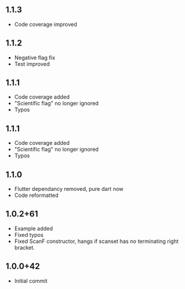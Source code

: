 ## 1.1.3

* Code coverage improved

## 1.1.2

* Negative flag fix
* Test improved

## 1.1.1

* Code coverage added
* "Scientific flag" no longer ignored
* Typos

## 1.1.1

* Code coverage added
* "Scientific flag" no longer ignored
* Typos

## 1.1.0

* Flutter dependancy removed, pure dart now
* Code reformatted

## 1.0.2+61

* Example added
* Fixed typos
* Fixed ScanF constructor, hangs if scanset has no terminating right bracket.

## 1.0.0+42

* Initial commit
